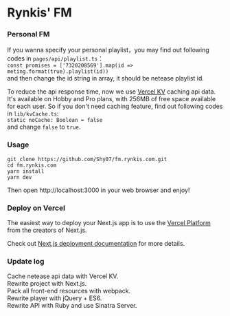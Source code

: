 Rynkis' FM
========

### Personal FM  

If you wanna specify your personal playlist，you may find out following codes in `pages/api/playlist.ts`：  
`const promises = ['7320208569'].map(id => meting.format(true).playlist(id))`  
and then change the id string in array, it should be netease playlist id.  

To reduce the api response time, now we use [Vercel KV](https://vercel.com/docs/storage/vercel-kv) caching api data. It's available on Hobby and Pro plans, with 256MB of free space available for each user. So if you don't need caching feature, find out following codes in `lib/kvCache.ts`:  
`static noCache: Boolean = false`  
and change `false` to `true`.  

### Usage  

```
git clone https://github.com/Shy07/fm.rynkis.com.git
cd fm.rynkis.com
yarn install
yarn dev
```
Then open http://localhost:3000 in your web browser and enjoy!  

### Deploy on Vercel

The easiest way to deploy your Next.js app is to use the [Vercel Platform](https://vercel.com/new?utm_medium=default-template&filter=next.js&utm_source=create-next-app&utm_campaign=create-next-app-readme) from the creators of Next.js.

Check out [Next.js deployment documentation](https://nextjs.org/docs/deployment) for more details.

### Update log  
Cache netease api data with Vercel KV.  
Rewrite project with Next.js.  
Pack all front-end resources with webpack.  
Rewrite player with jQuery + ES6.  
Rewrite API with Ruby and use Sinatra Server.  
